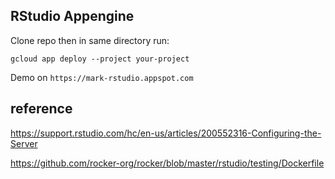 ## RStudio Appengine

Clone repo then in same directory run:

```
gcloud app deploy --project your-project
```

Demo on `https://mark-rstudio.appspot.com`

## reference

https://support.rstudio.com/hc/en-us/articles/200552316-Configuring-the-Server

https://github.com/rocker-org/rocker/blob/master/rstudio/testing/Dockerfile